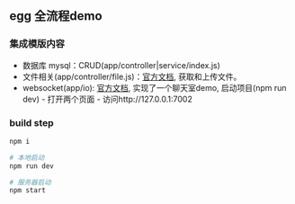 ## egg 全流程demo

### 集成模版内容
- 数据库 mysql：CRUD(app/controller|service/index.js)
- 文件相关(app/controller/file.js)：[官方文档](https://github.com/eggjs/egg-multipart), 获取和上传文件。 
- websocket(app/io): [官方文档](https://eggjs.org/zh-cn/tutorials/socketio.html), 实现了一个聊天室demo, 启动项目(npm run dev) - 打开两个页面 - 访问http://127.0.0.1:7002 

### build step
```bash
npm i

# 本地启动
npm run dev

# 服务器启动
npm start
```


